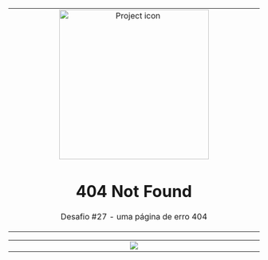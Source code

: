 <table align="center"><tr><td align="center" width="9999">

<img src="https://t2.tudocdn.net/572277?w=1920" align="center" width="300" alt="Project icon">

# 404 Not Found
Desafio #27 - uma página de erro 404
</td></tr></table>

<table align="center"><tr><td align="center" width="9999">
<img src="https://i.imgur.com/vSXA1aX.gif" align="center">
</td></tr></table>


